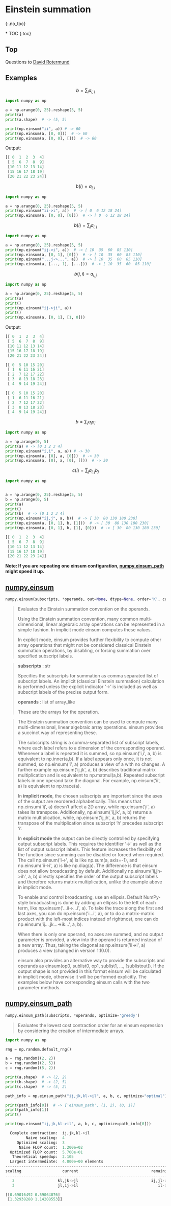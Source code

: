 # Einstein summation
{:.no_toc}

<nav markdown="1" class="toc-class">
* TOC
{:toc}
</nav>

## Top

Questions to [David Rotermund](mailto:davrot@uni-bremen.de)

## Examples

$$b = \sum_i a_{i,i}$$

```python
import numpy as np

a = np.arange(0, 25).reshape(5, 5)
print(a)
print(a.shape)  # -> (5, 5)

print(np.einsum("ii", a)) # -> 60
print(np.einsum(a, [0, 0]))  # -> 60
print(np.einsum(a, [0, 0], []))  # -> 60
```

Output:

```python
[[ 0  1  2  3  4]
 [ 5  6  7  8  9]
 [10 11 12 13 14]
 [15 16 17 18 19]
 [20 21 22 23 24]]
```

$$b(i) = a_{i,i}$$

```python
import numpy as np

a = np.arange(0, 25).reshape(5, 5)
print(np.einsum("ii->i", a))  # -> [ 0  6 12 18 24]
print(np.einsum(a, [0, 0], [0]))  # -> [ 0  6 12 18 24]
```

$$b(i) = \sum_j a_{i,j}$$

```python
import numpy as np

a = np.arange(0, 25).reshape(5, 5)
print(np.einsum("ij->i", a))  # -> [ 10  35  60  85 110]
print(np.einsum(a, [0, 1], [0]))  # -> [ 10  35  60  85 110]
print(np.einsum("...j->...", a))  # -> [ 10  35  60  85 110]
print(np.einsum(a, [..., 1], [...]))  # -> [ 10  35  60  85 110]
```

$$b(j,i) = a_{i,j}$$

```python
import numpy as np

a = np.arange(0, 25).reshape(5, 5)
print(a)
print()
print(np.einsum("ij->ji", a))
print()
print(np.einsum(a, [0, 1], [1, 0]))
```

Output:

```python
[[ 0  1  2  3  4]
 [ 5  6  7  8  9]
 [10 11 12 13 14]
 [15 16 17 18 19]
 [20 21 22 23 24]]

[[ 0  5 10 15 20]
 [ 1  6 11 16 21]
 [ 2  7 12 17 22]
 [ 3  8 13 18 23]
 [ 4  9 14 19 24]]

[[ 0  5 10 15 20]
 [ 1  6 11 16 21]
 [ 2  7 12 17 22]
 [ 3  8 13 18 23]
 [ 4  9 14 19 24]]
```

$$b = \sum_i a_i a_i$$

```python
import numpy as np

a = np.arange(0, 5)
print(a) # -> [0 1 2 3 4]
print(np.einsum("i,i", a, a)) # -> 30
print(np.einsum(a, [0], a, [0]))  # -> 30
print(np.einsum(a, [0], a, [0], []))  # -> 30
```

$$c(i) = \sum_j a_{i,j} b_j$$

```python
import numpy as np


a = np.arange(0, 25).reshape(5, 5)
b = np.arange(0, 5)
print(a)
print()
print(b)  # -> [0 1 2 3 4]
print(np.einsum("ij,j", a, b))  # -> [ 30  80 130 180 230]
print(np.einsum(a, [0, 1], b, [1]))  # -> [ 30  80 130 180 230]
print(np.einsum(a, [0, 1], b, [1], [0]))  # -> [ 30  80 130 180 230]
```

```python
[[ 0  1  2  3  4]
 [ 5  6  7  8  9]
 [10 11 12 13 14]
 [15 16 17 18 19]
 [20 21 22 23 24]]
```

**Note: If you are repeating one einsum configuration, [numpy.einsum_path](https://numpy.org/doc/stable/reference/generated/numpy.einsum_path.html#numpy.einsum_path) might speed it up.**


## [numpy.einsum](https://numpy.org/doc/stable/reference/generated/numpy.einsum.html)

```python
numpy.einsum(subscripts, *operands, out=None, dtype=None, order='K', casting='safe', optimize=False)
```


> Evaluates the Einstein summation convention on the operands.
> 
> Using the Einstein summation convention, many common multi-dimensional, linear algebraic array operations can be represented in a simple fashion. In implicit mode einsum computes these values.
> 
> In explicit mode, einsum provides further flexibility to compute other array operations that might not be considered classical Einstein summation operations, by disabling, or forcing summation over specified subscript labels.
>
> 

> **subscripts** : str
> 
> Specifies the subscripts for summation as comma separated list of subscript labels. An implicit (classical Einstein summation) calculation is performed unless the explicit indicator ‘->’ is included as well as subscript labels of the precise output form.
> 
> **operands** : list of array_like
> 
> These are the arrays for the operation.

> The Einstein summation convention can be used to compute many multi-dimensional, linear algebraic array operations. einsum provides a succinct way of representing these.
>
> The subscripts string is a comma-separated list of subscript labels, where each label refers to a dimension of the corresponding operand. Whenever a label is repeated it is summed, so np.einsum('i,i', a, b) is equivalent to np.inner(a,b). If a label appears only once, it is not summed, so np.einsum('i', a) produces a view of a with no changes. A further example np.einsum('ij,jk', a, b) describes traditional matrix multiplication and is equivalent to np.matmul(a,b). Repeated subscript labels in one operand take the diagonal. For example, np.einsum('ii', a) is equivalent to np.trace(a).
> 
> In **implicit mode**, the chosen subscripts are important since the axes of the output are reordered alphabetically. This means that np.einsum('ij', a) doesn’t affect a 2D array, while np.einsum('ji', a) takes its transpose. Additionally, np.einsum('ij,jk', a, b) returns a matrix multiplication, while, np.einsum('ij,jh', a, b) returns the transpose of the multiplication since subscript ‘h’ precedes subscript ‘i’.
> 
> In **explicit mode** the output can be directly controlled by specifying output subscript labels. This requires the identifier ‘->’ as well as the list of output subscript labels. This feature increases the flexibility of the function since summing can be disabled or forced when required. The call np.einsum('i->', a) is like np.sum(a, axis=-1), and np.einsum('ii->i', a) is like np.diag(a). The difference is that einsum does not allow broadcasting by default. Additionally np.einsum('ij,jh->ih', a, b) directly specifies the order of the output subscript labels and therefore returns matrix multiplication, unlike the example above in implicit mode.
> 
> To enable and control broadcasting, use an ellipsis. Default NumPy-style broadcasting is done by adding an ellipsis to the left of each term, like np.einsum('...ii->...i', a). To take the trace along the first and last axes, you can do np.einsum('i...i', a), or to do a matrix-matrix product with the left-most indices instead of rightmost, one can do np.einsum('ij...,jk...->ik...', a, b).
> 
> When there is only one operand, no axes are summed, and no output parameter is provided, a view into the operand is returned instead of a new array. Thus, taking the diagonal as np.einsum('ii->i', a) produces a view (changed in version 1.10.0).
> 
> einsum also provides an alternative way to provide the subscripts and operands as einsum(op0, sublist0, op1, sublist1, ..., [sublistout]). If the output shape is not provided in this format einsum will be calculated in implicit mode, otherwise it will be performed explicitly. The examples below have corresponding einsum calls with the two parameter methods.

## [numpy.einsum_path](https://numpy.org/doc/stable/reference/generated/numpy.einsum_path.html#numpy-einsum-path)

```python
numpy.einsum_path(subscripts, *operands, optimize='greedy')
```

> Evaluates the lowest cost contraction order for an einsum expression by considering the creation of intermediate arrays.


```python
import numpy as np

rng = np.random.default_rng()

a = rng.random((2, 2))
b = rng.random((2, 5))
c = rng.random((5, 2))

print(a.shape)  # -> (2, 2)
print(b.shape)  # -> (2, 5)
print(c.shape)  # -> (5, 2)

path_info = np.einsum_path("ij,jk,kl->il", a, b, c, optimize="optimal")

print(path_info[0])  # -> ['einsum_path', (1, 2), (0, 1)]
print(path_info[1])
print()

print(np.einsum("ij,jk,kl->il", a, b, c, optimize=path_info[0]))
```

```python
  Complete contraction:  ij,jk,kl->il
         Naive scaling:  4
     Optimized scaling:  3
      Naive FLOP count:  1.200e+02
  Optimized FLOP count:  5.700e+01
   Theoretical speedup:  2.105
  Largest intermediate:  4.000e+00 elements
--------------------------------------------------------------------------
scaling                  current                                remaining
--------------------------------------------------------------------------
   3                   kl,jk->jl                                ij,jl->il
   3                   jl,ij->il                                   il->il

[[0.69016492 0.59064076]
 [1.32938288 1.14208553]]
```

